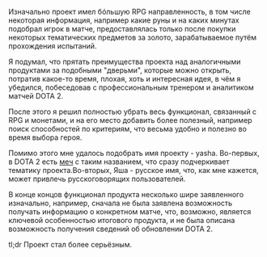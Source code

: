 Изначально проект имел бóльшую RPG направленность, в том числе некоторая информация, например какие руны и на каких минутах подобрал игрок в матче, предоставлялась только после покупки некоторых тематических предметов за золото, зарабатываемое путём прохождения испытаний.

Я подумал, что прятать преимущества проекта над аналогичными продуктами за подобными "дверьми", которые можно открыть, потратив какое-то время, плохая, хоть и интересная идея, в чём я убедился, побеседовав с профессиональным тренером и аналитиком матчей DOTA 2.

После этого я решил полностью убрать весь функционал, связанный с RPG и монетами, и на его место добавить более полезный, например поиск способностей по критериям, что весьма удобно и полезно во время выбора героя.

Помимо этого мне удалось подобрать имя проекту - yasha. Во-первых, в DOTA 2 есть [меч](https://dota2-ru.gamepedia.com/Yasha) c таким названием, что сразу подчеркивает тематику проекта.Во-вторых, Яша - русское имя, что, как мне кажется, может привлечь русскоговорящих пользователей. 

В конце концов функционал продукта несколько шире заявленного изначально, например, сначала не была заявлена возможность получать информацию о конкретном матче, что, возможно, является ключевой особенностью итогового продукта, и не была описана возможность получения сведений об обновлении DOTA 2.

tl;dr Проект стал более серьёзным.
